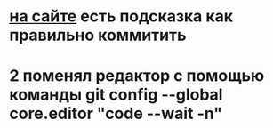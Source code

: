 # [на сайте](https://www.conventionalcommits.org/en/v1.0.0/) есть подсказка как правильно коммитить 
# 2 поменял редактор с помощью команды git config --global core.editor "code --wait -n"
